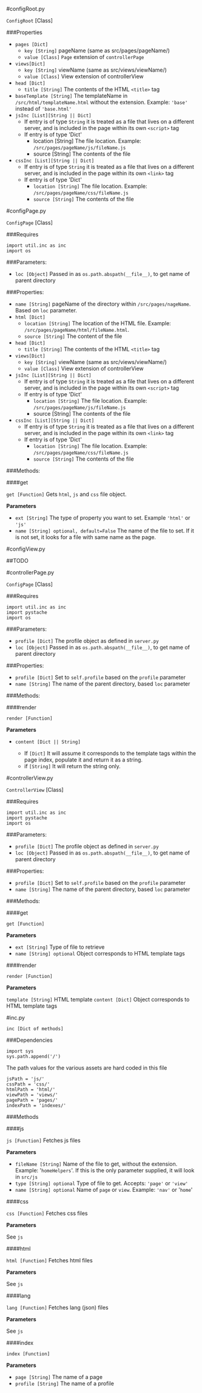 #configRoot.py

`ConfigRoot` [Class]

###Properties

- `pages [Dict]` 
	- `key [String]` pageName (same as src/pages/pageName/)
	- `value [Class]` `Page` extension of `controllerPage`
- `views[Dict]` 
	- `key [String]` viewName (same as src/views/viewName/)
	- `value [Class]` View extension of controllerView
- `head [Dict]`
	- `title [String]` The contents of the HTML `<title>` tag
- `baseTemplate [String]` The templateName in `/src/html/templateName.html` without the extension.  Example: `'base'` instead of `'base.html'`
- `jsInc [List][String || Dict]`
	- If entry is of type `String` it is treated as a file that lives on a different server, and is included in the page within its own `<script>` tag
	- If entry is of type 'Dict'
		- location [String] The file location. Example: `/src/pages/pageName/js/fileName.js`
		- source [String] The contents of the file
- `cssInc [List][String || Dict]`
	- If entry is of type `String` it is treated as a file that lives on a different server, and is included in the page within its own `<link>` tag
	- If entry is of type 'Dict'
		- `location [String]` The file location. Example: `/src/pages/pageName/css/fileName.js`
		- `source [String]` The contents of the file
		
	

#configPage.py

`ConfigPage` [Class]

###Requires

	import util.inc as inc
	import os

###Parameters:

- `loc [Object]` Passed in as `os.path.abspath(__file__)`, to get name of parent directory

###Properties:

- `name [String]` pageName of the directory within `/src/pages/nageName`.  Based on `loc` parameter. 
- `html [Dict]` 
	- `location [String]` The location of the HTML file. Example: `/src/pages/pageName/html/fileName.html`.
	- `source [String]` The content of the file
- `head [Dict]`
	- `title [String]` The contents of the HTML `<title>` tag
- `views[Dict]` 
	- `key [String]` viewName (same as src/views/viewName/)
	- `value [Class]` View extension of controllerView
- `jsInc [List][String || Dict]`
	- If entry is of type `String` it is treated as a file that lives on a different server, and is included in the page within its own `<script>` tag
	- If entry is of type 'Dict'
		- `location [String]` The file location. Example: `/src/pages/pageName/js/fileName.js`
		- source [String] The contents of the file
- `cssInc [List][String || Dict]`
	- If entry is of type `String` it is treated as a file that lives on a different server, and is included in the page within its own `<link>` tag
	- If entry is of type 'Dict'
		- `location [String]` The file location. Example: `/src/pages/pageName/css/fileName.js`
		- `source [String]` The contents of the file

###Methods:

####get

`get [Function]` Gets `html`, `js` and `css` file object.

**Parameters**

- `ext [String]` The type of property you want to set. Example `'html'` or `'js'`
- `name [String] optional, default=False` The name of the file to set. If it is not set, it looks for a file with same name as the page.


#configView.py

##TODO

#controllerPage.py

`ConfigPage` [Class]

###Requires

	import util.inc as inc
	import pystache
	import os

###Parameters:

- `profile [Dict]` The profile object as defined in `server.py` 
- `loc [Object]` Passed in as `os.path.abspath(__file__)`, to get name of parent directory

###Properties:
- `profile [Dict]` Set to `self.profile` based on the `profile` parameter
- `name [String]` The name of the parent directory, based `loc` parameter

###Methods:

####render

`render [Function]`

**Parameters**

- `content [Dict || String]` 

	- If `[Dict]` It will assume it corresponds to the template tags within the page index, populate it and return it as a string.  
	- if `[String]` It will return the string only.

#controllerView.py

`ControllerView` [Class]

###Requires

	import util.inc as inc
	import pystache
	import os

###Parameters:

- `profile [Dict]` The profile object as defined in `server.py` 
- `loc [Object]` Passed in as `os.path.abspath(__file__)`, to get name of parent directory

###Properties:
- `profile [Dict]` Set to `self.profile` based on the `profile` parameter
- `name [String]` The name of the parent directory, based `loc` parameter

###Methods:

####get

`get [Function]`

**Parameters**

- `ext [String]` Type of file to retrieve
- `name [String] optional` Object corresponds to HTML template tags

####render

`render [Function]`

**Parameters**

`template [String]` HTML template
`content [Dict]` Object corresponds to HTML template tags

#inc.py

`inc [Dict of methods]`

###Dependencies

	import sys
	sys.path.append('/')

The path values for the various assets are hard coded in this file

	jsPath = 'js/'
	cssPath = 'css/'
	htmlPath = 'html/'
	viewPath = 'views/'
	pagePath = 'pages/'
	indexPath = 'indexes/'

###Methods

####js

`js [Function]` Fetches js files

**Parameters**

- `fileName [String]` Name of the file to get, without the extension.  Example: '`homeHelpers`'.  If this is the only parameter supplied, it will look in `src/js`
- `type [String] optional` Type of file to get. Accepts: `'page'` or `'view'`
- `name [String] optional` Name of `page` or `view`. Example: `'nav'` or '`home`'

####css

`css [Function]` Fetches css files

**Parameters**

See `js`

####html

`html [Function]` Fetches html files

**Parameters**

See `js`

####lang

`lang [Function]` Fetches lang (json) files

**Parameters**

See `js`

####index

`index [Function]`

**Parameters**

- `page [String]` The name of a page
- `profile [String]` The name of a profile